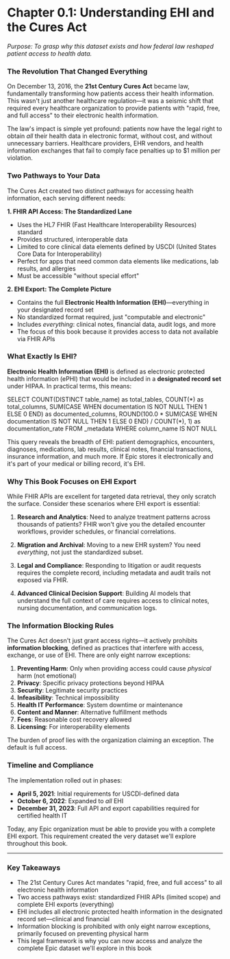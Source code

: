 # Chapter 0.1: Understanding EHI and the Cures Act

*Purpose: To grasp why this dataset exists and how federal law reshaped patient access to health data.*

### The Revolution That Changed Everything

On December 13, 2016, the **21st Century Cures Act** became law, fundamentally transforming how patients access their health information. This wasn't just another healthcare regulation—it was a seismic shift that required every healthcare organization to provide patients with "rapid, free, and full access" to their electronic health information. 

The law's impact is simple yet profound: patients now have the legal right to obtain *all* their health data in electronic format, without cost, and without unnecessary barriers. Healthcare providers, EHR vendors, and health information exchanges that fail to comply face penalties up to $1 million per violation.

### Two Pathways to Your Data

The Cures Act created two distinct pathways for accessing health information, each serving different needs:

**1. FHIR API Access: The Standardized Lane**
- Uses the HL7 FHIR (Fast Healthcare Interoperability Resources) standard
- Provides structured, interoperable data
- Limited to core clinical data elements defined by USCDI (United States Core Data for Interoperability)
- Perfect for apps that need common data elements like medications, lab results, and allergies
- Must be accessible "without special effort"

**2. EHI Export: The Complete Picture**
- Contains the full **Electronic Health Information (EHI)**—everything in your designated record set
- No standardized format required, just "computable and electronic"
- Includes *everything*: clinical notes, financial data, audit logs, and more
- The focus of this book because it provides access to data not available via FHIR APIs

### What Exactly Is EHI?

**Electronic Health Information (EHI)** is defined as electronic protected health information (ePHI) that would be included in a **designated record set** under HIPAA. In practical terms, this means:

<example-query description="View the scope of EHI data available in our export">
SELECT 
    COUNT(DISTINCT table_name) as total_tables,
    COUNT(*) as total_columns,
    SUM(CASE WHEN documentation IS NOT NULL THEN 1 ELSE 0 END) as documented_columns,
    ROUND(100.0 * SUM(CASE WHEN documentation IS NOT NULL THEN 1 ELSE 0 END) / COUNT(*), 1) as documentation_rate
FROM _metadata
WHERE column_name IS NOT NULL
</example-query>

This query reveals the breadth of EHI: patient demographics, encounters, diagnoses, medications, lab results, clinical notes, financial transactions, insurance information, and much more. If Epic stores it electronically and it's part of your medical or billing record, it's EHI.

### Why This Book Focuses on EHI Export

While FHIR APIs are excellent for targeted data retrieval, they only scratch the surface. Consider these scenarios where EHI export is essential:

1. **Research and Analytics**: Need to analyze treatment patterns across thousands of patients? FHIR won't give you the detailed encounter workflows, provider schedules, or financial correlations.

2. **Migration and Archival**: Moving to a new EHR system? You need *everything*, not just the standardized subset.

3. **Legal and Compliance**: Responding to litigation or audit requests requires the complete record, including metadata and audit trails not exposed via FHIR.

4. **Advanced Clinical Decision Support**: Building AI models that understand the full context of care requires access to clinical notes, nursing documentation, and communication logs.

### The Information Blocking Rules

The Cures Act doesn't just grant access rights—it actively prohibits **information blocking**, defined as practices that interfere with access, exchange, or use of EHI. There are only eight narrow exceptions:

1. **Preventing Harm**: Only when providing access could cause *physical* harm (not emotional)
2. **Privacy**: Specific privacy protections beyond HIPAA
3. **Security**: Legitimate security practices
4. **Infeasibility**: Technical impossibility
5. **Health IT Performance**: System downtime or maintenance
6. **Content and Manner**: Alternative fulfillment methods
7. **Fees**: Reasonable cost recovery allowed
8. **Licensing**: For interoperability elements

The burden of proof lies with the organization claiming an exception. The default is full access.

### Timeline and Compliance

The implementation rolled out in phases:
- **April 5, 2021**: Initial requirements for USCDI-defined data
- **October 6, 2022**: Expanded to *all* EHI
- **December 31, 2023**: Full API and export capabilities required for certified health IT

Today, any Epic organization must be able to provide you with a complete EHI export. This requirement created the very dataset we'll explore throughout this book.

---

### Key Takeaways

- The 21st Century Cures Act mandates "rapid, free, and full access" to all electronic health information
- Two access pathways exist: standardized FHIR APIs (limited scope) and complete EHI exports (everything)
- EHI includes all electronic protected health information in the designated record set—clinical and financial
- Information blocking is prohibited with only eight narrow exceptions, primarily focused on preventing physical harm
- This legal framework is why you can now access and analyze the complete Epic dataset we'll explore in this book